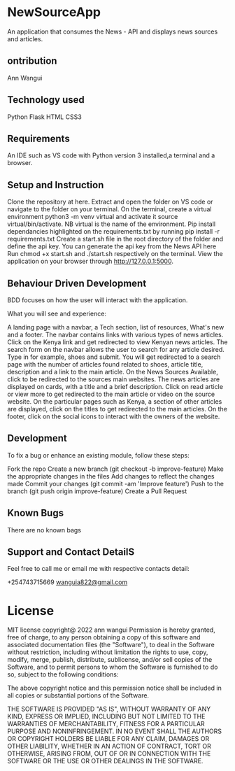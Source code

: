 # NewSourceApp
An application that consumes the News - API and displays news sources and articles.

## ontribution
Ann Wangui

## Technology used
Python
Flask
HTML
CSS3

## Requirements
An IDE such as VS code with Python version 3 installed,a terminal and a browser.

## Setup and Instruction
Clone the repository at here.
Extract and open the folder on VS code or navigate to the folder on your terminal.
On the terminal, create a virtual environment python3 -m venv virtual and activate it source virtual/bin/activate. NB virtual is the name of the environment.
Pip install dependancies highlighted on the requirements.txt by running pip install -r requirements.txt
Create a start.sh file in the root directory of the folder and define the api key. You can generate the api key from the News API here
Run chmod +x start.sh and ./start.sh respectively on the terminal.
View the application on your browser through http://127.0.0.1:5000.

## Behaviour Driven Development
BDD focuses on how the user will interact with the application.

What you will see and experience:

A landing page with a navbar, a Tech section, list of resources, What's new and a footer.
The navbar contains links with various types of news articles. Click on the Kenya link and get redirected to view Kenyan news articles.
The search form on the navbar allows the user to search for any article desired. Type in for example, shoes and submit. You will get redirected to a search page with the number of articles found related to shoes, article title, description and a link to the main article.
On the News Sources Available, click to be redirected to the sources main websites.
The news articles are displayed on cards, with a title and a brief description. Click on read article or view more to get redirected to the main article or video on the source website.
On the particular pages such as Kenya, a section of other articles are displayed, click on the titles to get redirected to the main articles.
On the footer, click on the social icons to interact with the owners of the website.

## Development
To fix a bug or enhance an existing module, follow these steps:

Fork the repo
Create a new branch (git checkout -b improve-feature)
Make the appropriate changes in the files
Add changes to reflect the changes made
Commit your changes (git commit -am 'Improve feature')
Push to the branch (git push origin improve-feature)
Create a Pull Request

## Known Bugs
There are no known bags

## Support and Contact DetailS
Feel free to call me or email me with respective contacts detail:

+254743715669
wanguia822@gmail.com

# License
MIT license copyright@ 2022 ann wangui
Permission is hereby granted, free of charge, to any person obtaining a copy of this software and associated documentation files (the "Software"), to deal in the Software without restriction, including without limitation the rights to use, copy, modify, merge, publish, distribute, sublicense, and/or sell copies of the Software, and to permit persons to whom the Software is furnished to do so, subject to the following conditions:

The above copyright notice and this permission notice shall be included in all copies or substantial portions of the Software.

THE SOFTWARE IS PROVIDED "AS IS", WITHOUT WARRANTY OF ANY KIND, EXPRESS OR IMPLIED, INCLUDING BUT NOT LIMITED TO THE WARRANTIES OF MERCHANTABILITY, FITNESS FOR A PARTICULAR PURPOSE AND NONINFRINGEMENT. IN NO EVENT SHALL THE AUTHORS OR COPYRIGHT HOLDERS BE LIABLE FOR ANY CLAIM, DAMAGES OR OTHER LIABILITY, WHETHER IN AN ACTION OF CONTRACT, TORT OR OTHERWISE, ARISING FROM, OUT OF OR IN CONNECTION WITH THE SOFTWARE OR THE USE OR OTHER DEALINGS IN THE SOFTWARE.



